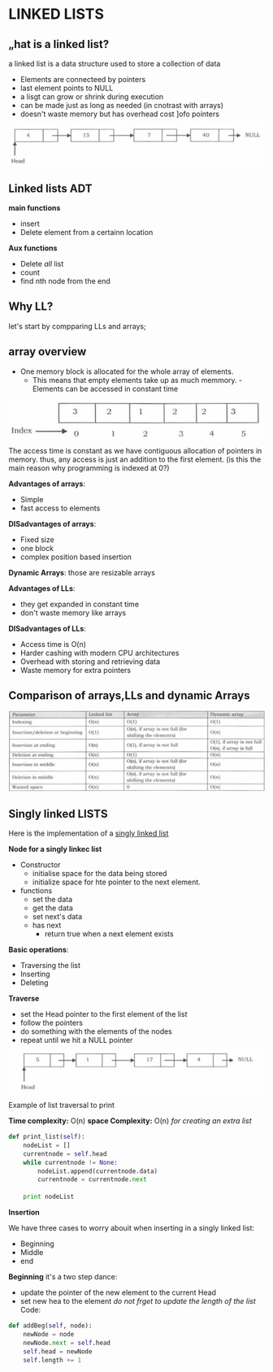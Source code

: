 # LINKED LISTS
## „hat is a linked list?
a linked list is a data structure used to store a collection of data
- Elements are connecteed by pointers
- last element points to NULL
- a lisgt can grow or shrink during execution
- can be made just as long as needed (in cnotrast with arrays)
- doesn't waste memory but has overhead cost ]ofo pointers

![Linked Lists](img/linkedlists.png)

## Linked lists ADT
**main functions**
- insert
- Delete element from a certainn location

**Aux functions**
- Delete _all_ list
- count
- find nth node from the end

## Why LL?
let's start by compparing LLs and arrays;
## array overview
- One memory block is allocated for the whole array of elements.
  - This means that empty elements take up as much memmory.
-Elements can be accessed in constant time

![Arrays in memory](img/arrays.png)

The access time is constant as we have contiguous allocation of pointers in memory. thus, any access is just an addition to the first element. (is this the main reason why programming is indexed at 0?)

**Advantages of arrays**:
- Simple
- fast access to elements

**DISadvantages of arrays**:
- Fixed size
- one block
- complex position based insertion

**Dynamic Arrays**: those are resizable arrays

**Advantages of LLs**:
- they get expanded in constant time
- don't waste memory like arrays

**DISadvantages of LLs**:
- Access time is O(n)
- Harder cashing with modern CPU architectures
- Overhead with storing and retrieving data
- Waste memory for extra pointers

## Comparison of arrays,LLs and dynamic Arrays
![LLs vs arrays vs dynamic arrays](img/LLs_vs_arr.png)

## Singly linked LISTS
Here is the implementation of a [singly linked list](src/LinkedList.py)

**Node for a singly  linkec list**
- Constructor
  - initialise space for the data being stored
  - initialize space for hte pointer to the next element.
- functions
  - set the data
  - get the data
  - set next's data
  - has next
    - return true when a next element exists

**Basic operations**:
- Traversing the list
- Inserting
- Deleting

**Traverse**
- set the Head pointer to the first element of the list
- follow the pointers
- do something with the elements of the nodes
- repeat until we hit a NULL pointer

![Traverse singly linked list](img/traverse_single_LL.png)

Example of list traversal to print


**Time complexity:** O(n)
**space Complexity:** O(n) _for creating an extra list_
```python
def print_list(self):
    nodeList = []
    currentnode = self.head
    while currentnode != None:
        nodeList.append(currentnode.data)
        currentnode = currentnode.next

    print nodeList  
```
**Insertion**

We have three cases to worry abouit when inserting in a singly linked list:
- Beginning
- Middle
- end

**Beginning**
it's a two step dance:
- update the pointer of the new element to the current Head
- set new hea to the element
_do not frget to update the length of the list_
Code:
```python
def addBeg(self, node):
    newNode = node
    newNode.next = self.head
    self.head = newNode
    self.length += 1
```
